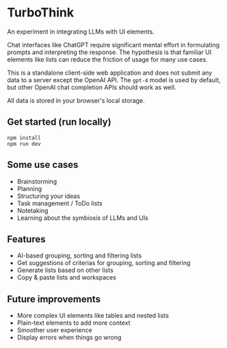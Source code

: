 # TurboThink

An experiment in integrating LLMs with UI elements.

Chat interfaces like ChatGPT require significant mental effort in formulating prompts and interpreting
the response. The hypothesis is that familiar UI elements like lists can reduce the friction of usage
for many use cases.

This is a standalone client-side web application and does not submit any data to a server except
the OpenAI API. The `gpt-4` model is used by default, but other OpenAI chat completion APIs should
work as well.

All data is stored in your browser's local storage.

## Get started (run locally)

```
npm install
npm run dev
```

## Some use cases

- Brainstorming
- Planning
- Structuring your ideas
- Task management / ToDo lists
- Notetaking
- Learning about the symbiosis of LLMs and UIs

## Features

- AI-based grouping, sorting and filtering lists 
- Get suggestions of criterias for grouping, sorting and filtering
- Generate lists based on other lists
- Copy & paste lists and workspaces

## Future improvements

- More complex UI elements like tables and nested lists
- Plain-text elements to add more context
- Smoother user experience
- Display errors when things go wrong
